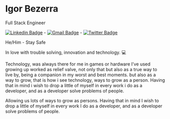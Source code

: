 # Igor Bezerra

Full Stack Engineer

[![Linkedin Badge](https://img.shields.io/badge/-Igor%20Bezerra-181818?style=flat-square&logo=Linkedin&logoColor=white&link=https://www.linkedin.com/in/igor-alves-bezerra-3401b6156/)](https://www.linkedin.com/in/igor-alves-bezerra-3401b6156/) - [![Gmail Badge](https://img.shields.io/badge/-igoralves.b18@gmail.com-181818?style=flat-square&logo=Gmail&logoColor=white&link=mailto:diego.schell.f@gmail.com)](mailto:igoralves.b18@gmail.com)  - [![Twitter Badge](https://img.shields.io/badge/-@corvoloso-181818?style=flat-square&labelColor=181818&logo=twitter&logoColor=white&link=https://twitter.com/dieegosf)](https://twitter.com/corvoloso) 

He/Him - Stay Safe

In love with trouble solving, innovation and technology. 💻

Technology, was always there for me in games or hardware I’ve used growing up worked as relief valve, not only that but also as a true way to live by, being a companion in my worst and best moments. but also as a way to grow, that is how i see technology, ways to grow as a person. Having that in mind i wish to drop a little of myself in every work i do as a developer, and as a developer solve problems of people.

Allowing us lots of ways to grow as persons. Having that in mind I wish to drop a little of myself in every work I do as a developer, and as a developer solve problems of people.

